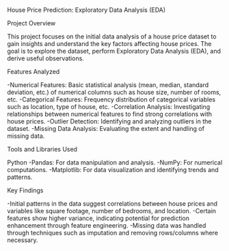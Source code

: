 House Price Prediction: Exploratory Data Analysis (EDA)

Project Overview

This project focuses on the initial data analysis of a house price dataset to gain insights and understand the key factors affecting house prices. The goal is to explore the dataset, perform Exploratory Data Analysis (EDA), and derive useful observations.

Features Analyzed

-Numerical Features: Basic statistical analysis (mean, median, standard deviation, etc.) of numerical columns such as house size, number of rooms, etc.
-Categorical Features: Frequency distribution of categorical variables such as location, type of house, etc.
-Correlation Analysis: Investigating relationships between numerical features to find strong correlations with house prices.
-Outlier Detection: Identifying and analyzing outliers in the dataset.
-Missing Data Analysis: Evaluating the extent and handling of missing data.

Tools and Libraries Used

Python
-Pandas: For data manipulation and analysis.
-NumPy: For numerical computations.
-Matplotlib: For data visualization and identifying trends and patterns.

Key Findings

-Initial patterns in the data suggest correlations between house prices and variables like square footage, number of bedrooms, and location.
-Certain features show higher variance, indicating potential for prediction enhancement through feature engineering.
-Missing data was handled through techniques such as imputation and removing rows/columns where necessary.
